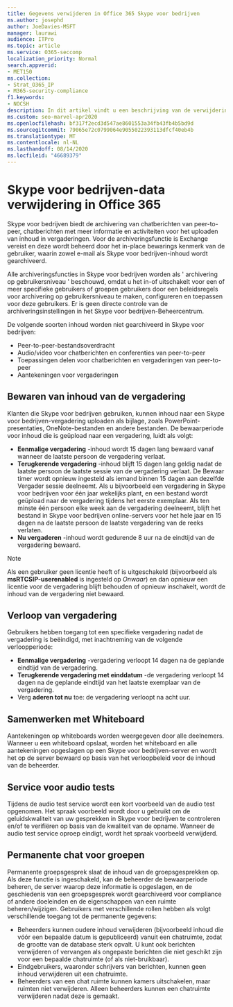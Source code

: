 ```yaml
---
title: Gegevens verwijderen in Office 365 Skype voor bedrijven
ms.author: josephd
author: JoeDavies-MSFT
manager: laurawi
audience: ITPro
ms.topic: article
ms.service: O365-seccomp
localization_priority: Normal
search.appverid:
- MET150
ms.collection:
- Strat_O365_IP
- M365-security-compliance
f1.keywords:
- NOCSH
description: In dit artikel vindt u een beschrijving van de verwijdering van gegevens in Skype voor bedrijven, met inbegrip van de typen inhoud die niet behouden blijven.
ms.custom: seo-marvel-apr2020
ms.openlocfilehash: bf317f2ecd3d547ae8601553a34fb43fb4b5bd9d
ms.sourcegitcommit: 79065e72c0799064e9055022393113dfcf40eb4b
ms.translationtype: MT
ms.contentlocale: nl-NL
ms.lasthandoff: 08/14/2020
ms.locfileid: "46689379"
---
```

# <a name="skype-for-business-data-deletion-in-office-365"></a>Skype voor bedrijven-data verwijdering in Office 365

Skype voor bedrijven biedt de archivering van chatberichten van peer-to-peer, chatberichten met meer informatie en activiteiten voor het uploaden van inhoud in vergaderingen. Voor de archiveringsfunctie is Exchange vereist en deze wordt beheerd door het in-place bewarings kenmerk van de gebruiker, waarin zowel e-mail als Skype voor bedrijven-inhoud wordt gearchiveerd.

Alle archiveringsfuncties in Skype voor bedrijven worden als ' archivering op gebruikersniveau ' beschouwd, omdat u het in-of uitschakelt voor een of meer specifieke gebruikers of groepen gebruikers door een beleidsregels voor archivering op gebruikersniveau te maken, configureren en toepassen voor deze gebruikers. Er is geen directe controle van de archiveringsinstellingen in het Skype voor bedrijven-Beheercentrum.

De volgende soorten inhoud worden niet gearchiveerd in Skype voor bedrijven:

- Peer-to-peer-bestandsoverdracht
- Audio/video voor chatberichten en conferenties van peer-to-peer
- Toepassingen delen voor chatberichten en vergaderingen van peer-to-peer
- Aantekeningen voor vergaderingen 

## <a name="meeting-content-retention"></a>Bewaren van inhoud van de vergadering

Klanten die Skype voor bedrijven gebruiken, kunnen inhoud naar een Skype voor bedrijven-vergadering uploaden als bijlage, zoals PowerPoint-presentaties, OneNote-bestanden en andere bestanden. De bewaarperiode voor inhoud die is geüpload naar een vergadering, luidt als volgt:

- **Eenmalige vergadering** -inhoud wordt 15 dagen lang bewaard vanaf wanneer de laatste persoon de vergadering verlaat.
- **Terugkerende vergadering** -inhoud blijft 15 dagen lang geldig nadat de laatste persoon de laatste sessie van de vergadering verlaat. De Bewaar timer wordt opnieuw ingesteld als iemand binnen 15 dagen aan dezelfde Vergader sessie deelneemt. Als u bijvoorbeeld een vergadering in Skype voor bedrijven voor één jaar wekelijks plant, en een bestand wordt geüpload naar de vergadering tijdens het eerste exemplaar. Als ten minste één persoon elke week aan de vergadering deelneemt, blijft het bestand in Skype voor bedrijven online-servers voor het hele jaar en 15 dagen na de laatste persoon de laatste vergadering van de reeks verlaten.
- **Nu vergaderen** -inhoud wordt gedurende 8 uur na de eindtijd van de vergadering bewaard.

> [!NOTE]
> Als een gebruiker geen licentie heeft of is uitgeschakeld (bijvoorbeeld als **msRTCSIP-userenabled** is ingesteld op *Onwaar*) en dan opnieuw een licentie voor de vergadering blijft behouden of opnieuw inschakelt, wordt de inhoud van de vergadering niet bewaard.

## <a name="meeting-expiration"></a>Verloop van vergadering

Gebruikers hebben toegang tot een specifieke vergadering nadat de vergadering is beëindigd, met inachtneming van de volgende verloopperiode:

- **Eenmalige vergadering** -vergadering verloopt 14 dagen na de geplande eindtijd van de vergadering.
- **Terugkerende vergadering met einddatum** -de vergadering verloopt 14 dagen na de geplande eindtijd van het laatste exemplaar van de vergadering.
- Verg **aderen tot nu** toe: de vergadering verloopt na acht uur.

## <a name="whiteboard-collaboration"></a>Samenwerken met Whiteboard

Aantekeningen op whiteboards worden weergegeven door alle deelnemers. Wanneer u een whiteboard opslaat, worden het whiteboard en alle aantekeningen opgeslagen op een Skype voor bedrijven-server en wordt het op de server bewaard op basis van het verloopbeleid voor de inhoud van de beheerder.

## <a name="audio-test-service"></a>Service voor audio tests

Tijdens de audio test service wordt een kort voorbeeld van de audio test opgenomen. Het spraak voorbeeld wordt door u gebruikt om de geluidskwaliteit van uw gesprekken in Skype voor bedrijven te controleren en/of te verifiëren op basis van de kwaliteit van de opname. Wanneer de audio test service oproep eindigt, wordt het spraak voorbeeld verwijderd.

## <a name="persistent-group-chat"></a>Permanente chat voor groepen

Permanente groepsgesprek slaat de inhoud van de groepsgesprekken op. Als deze functie is ingeschakeld, kan de beheerder de bewaarperiode beheren, de server waarop deze informatie is opgeslagen, en de geschiedenis van een groepsgesprek wordt gearchiveerd voor compliance of andere doeleinden en de eigenschappen van een ruimte beheren/wijzigen. Gebruikers met verschillende rollen hebben als volgt verschillende toegang tot de permanente gegevens:

- Beheerders kunnen oudere inhoud verwijderen (bijvoorbeeld inhoud die vóór een bepaalde datum is gepubliceerd) vanuit een chatruimte, zodat de grootte van de database sterk opvalt. U kunt ook berichten verwijderen of vervangen als ongepaste berichten die niet geschikt zijn voor een bepaalde chatruimte (of als niet-bruikbaar).
- Eindgebruikers, waaronder schrijvers van berichten, kunnen geen inhoud verwijderen uit een chatruimte.
- Beheerders van een chat ruimte kunnen kamers uitschakelen, maar ruimten niet verwijderen. Alleen beheerders kunnen een chatruimte verwijderen nadat deze is gemaakt.
